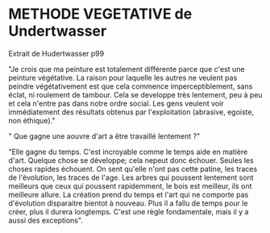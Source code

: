 # METHODE VEGETATIVE de Undertwasser

Extrait de Hudertwasser p99

"Je crois que ma peinture est totalement différente parce que c'est une peinture végétative. La raison pour laquelle les autres ne veulent pas peindre végétativement est que cela commence imperceptiblement, sans éclat, ni roulement de tambour. Cela se developpe très lentement, peu à peu et cela n'entre pas dans notre ordre social. Les gens veulent voir immédiatement des résultats obtenus par l'exploitation (abrasive, egoiste, non éthique)."

" Que gagne une aouvre d'art a être travaillé lentement ?"

"Elle gagne du temps. C'est incroyable comme le temps aide en matière d'art. Quelque chose se développe; cela nepeut donc échouer. Seules les choses rapides échouent. On sent qu'elle n'ont pas cette patine, les traces de l'évolution, les traces de l'age. Les arbres qui poussent lentement sont meilleurs que ceux qui poussent rapidemment, le bois est meilleur, ils ont meilleure allure. La création prend du temps et l'art qui ne comporte pas d'évolution disparaitre bientot à nouveau. Plus il a fallu de temps pour le créer, plus il durera longtemps. C'est une règle fondamentale, mais il y a aussi des exceptions".
